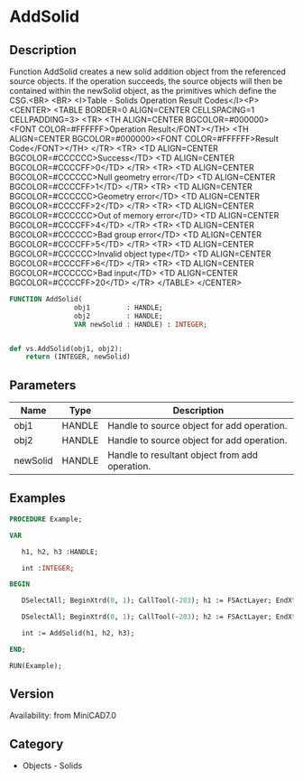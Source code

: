 # AddSolid

## Description
Function AddSolid creates a new solid addition object from the referenced source objects. If the operation succeeds, the source objects will then be contained within the newSolid object, as the primitives which define the CSG.&lt;BR&gt;
&lt;BR&gt;
&lt;I&gt;Table - Solids Operation Result Codes&lt;/I&gt;&lt;P&gt;
&lt;CENTER&gt;
&lt;TABLE BORDER=0 ALIGN=CENTER CELLSPACING=1 CELLPADDING=3&gt;
  &lt;TR&gt; 
	&lt;TH ALIGN=CENTER BGCOLOR=#000000&gt;&lt;FONT COLOR=#FFFFFF&gt;Operation Result&lt;/FONT&gt;&lt;/TH&gt;
	&lt;TH ALIGN=CENTER BGCOLOR=#000000&gt;&lt;FONT COLOR=#FFFFFF&gt;Result Code&lt;/FONT&gt;&lt;/TH&gt;
  &lt;/TR&gt;
  &lt;TR&gt; 
	&lt;TD ALIGN=CENTER BGCOLOR=#CCCCCC&gt;Success&lt;/TD&gt;
	&lt;TD ALIGN=CENTER BGCOLOR=#CCCCFF&gt;0&lt;/TD&gt;
  &lt;/TR&gt;
  &lt;TR&gt; 
	&lt;TD ALIGN=CENTER BGCOLOR=#CCCCCC&gt;Null geometry error&lt;/TD&gt;
	&lt;TD ALIGN=CENTER BGCOLOR=#CCCCFF&gt;1&lt;/TD&gt;
  &lt;/TR&gt;
  &lt;TR&gt; 
	&lt;TD ALIGN=CENTER BGCOLOR=#CCCCCC&gt;Geometry error&lt;/TD&gt;
	&lt;TD ALIGN=CENTER BGCOLOR=#CCCCFF&gt;2&lt;/TD&gt;
  &lt;/TR&gt;
  &lt;TR&gt; 
	&lt;TD ALIGN=CENTER BGCOLOR=#CCCCCC&gt;Out of memory error&lt;/TD&gt;
	&lt;TD ALIGN=CENTER BGCOLOR=#CCCCFF&gt;4&lt;/TD&gt;
  &lt;/TR&gt;
  &lt;TR&gt; 
	&lt;TD ALIGN=CENTER BGCOLOR=#CCCCCC&gt;Bad group error&lt;/TD&gt;
	&lt;TD ALIGN=CENTER BGCOLOR=#CCCCFF&gt;5&lt;/TD&gt;
  &lt;/TR&gt;
  &lt;TR&gt; 
	&lt;TD ALIGN=CENTER BGCOLOR=#CCCCCC&gt;Invalid object type&lt;/TD&gt;
	&lt;TD ALIGN=CENTER BGCOLOR=#CCCCFF&gt;6&lt;/TD&gt;
  &lt;/TR&gt;
  &lt;TR&gt; 
	&lt;TD ALIGN=CENTER BGCOLOR=#CCCCCC&gt;Bad input&lt;/TD&gt;
	&lt;TD ALIGN=CENTER BGCOLOR=#CCCCFF&gt;20&lt;/TD&gt;
  &lt;/TR&gt;
&lt;/TABLE&gt;
&lt;/CENTER&gt;


```pascal
FUNCTION AddSolid(
				obj1         : HANDLE;
				obj2         : HANDLE;
				VAR newSolid : HANDLE) : INTEGER;
```

```python

def vs.AddSolid(obj1, obj2):
    return (INTEGER, newSolid)
```

## Parameters
|Name|Type|Description|
|---|---|---|
|obj1|HANDLE|Handle to source object for add operation.|
|obj2|HANDLE|Handle to source object for add operation.|
|newSolid|HANDLE|Handle to resultant object from add operation.|

## Examples
```pascal
PROCEDURE Example;

VAR

   h1, h2, h3 :HANDLE;

   int :INTEGER;

BEGIN

   DSelectAll; BeginXtrd(0, 1); CallTool(-203); h1 := FSActLayer; EndXtrd;

   DSelectAll; BeginXtrd(0, 1); CallTool(-203); h2 := FSActLayer; EndXtrd;

   int := AddSolid(h1, h2, h3);

END;

RUN(Example);
```

## Version
Availability: from MiniCAD7.0
## Category
* Objects - Solids

